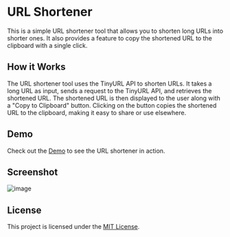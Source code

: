 

# URL Shortener

This is a simple URL shortener tool that allows you to shorten long URLs into shorter ones. It also provides a feature to copy the shortened URL to the clipboard with a single click.

## How it Works

The URL shortener tool uses the TinyURL API to shorten URLs. It takes a long URL as input, sends a request to the TinyURL API, and retrieves the shortened URL. The shortened URL is then displayed to the user along with a "Copy to Clipboard" button. Clicking on the button copies the shortened URL to the clipboard, making it easy to share or use elsewhere.

## Demo

Check out the [Demo](https://abhijit-2002.github.io/Url-Shortner/) to see the URL shortener in action.

## Screenshot

![image](https://github.com/Abhijit-2002/Url-Shortner/assets/115333386/e032062b-0331-4021-b6d1-ff6023b70992)

## License

This project is licensed under the [MIT License](LICENSE).

